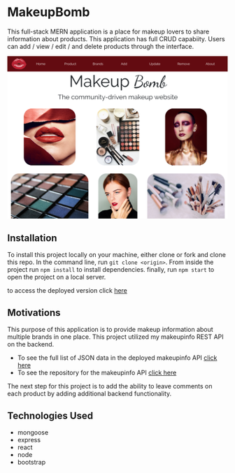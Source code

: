 # MakeupBomb

This full-stack MERN application is a place for makeup lovers to share information about products. This application has full CRUD capabiity. Users can add / view / edit / and delete products through the interface.

![application picture](./src/images/makeup_bomb.png)

## Installation

To install this project locally on your machine, either clone or fork and clone this repo. In the command line, run `git clone <origin>`. From inside the project run `npm install` to install dependencies. finally, run `npm start` to open the project on a local server.

to access the deployed version click [here](https://quizzical-goldstine-b0be04.netlify.com/)

## Motivations

This purpose of this application is to provide makeup information about multiple brands in one place. This project utilized my makeupinfo REST API on the backend.

- To see the full list of JSON data in the deployed makeupinfo API [click here](https://makeupinfo.herokuapp.com/product)
- To see the repository for the makeupinfo API [click here](https://github.com/karenheyn/MakeupAPI)

The next step for this project is to add the ability to leave comments on each product by adding additional backend functionality.

## Technologies Used

- mongoose
- express
- react
- node
- bootstrap
